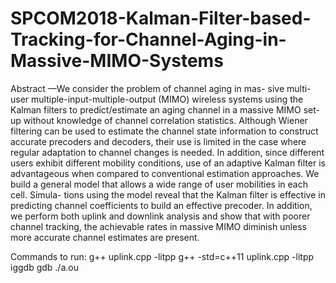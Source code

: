 # SPCOM2018-Kalman-Filter-based-Tracking-for-Channel-Aging-in-Massive-MIMO-Systems
Abstract
—We  consider  the  problem  of  channel  aging  in  mas-
sive  multi-user  multiple-input-multiple-output  (MIMO)  wireless
systems  using  the  Kalman  filters  to  predict/estimate  an  aging
channel in a massive MIMO set-up without knowledge of channel
correlation  statistics.  Although  Wiener  filtering  can  be  used  to
estimate  the  channel  state  information  to  construct  accurate
precoders  and  decoders,  their  use  is  limited  in  the  case  where
regular  adaptation  to  channel  changes  is  needed.  In  addition,
since different users exhibit different mobility conditions, use of
an  adaptive  Kalman  filter  is  advantageous  when  compared  to
conventional  estimation  approaches.  We  build  a  general  model
that allows a wide range of user mobilities in each cell. Simula-
tions  using  the  model  reveal  that  the  Kalman  filter  is  effective
in  predicting  channel  coefficients  to  build  an  effective  precoder.
In addition, we perform both uplink and downlink analysis and
show  that  with  poorer  channel  tracking,  the  achievable  rates  in
massive MIMO diminish unless more accurate channel estimates
are  present.


Commands to run:
g++ uplink.cpp -litpp
g++ -std=c++11 uplink.cpp -litpp iggdb
gdb ./a.ou
